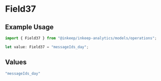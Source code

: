 # Field37

## Example Usage

```typescript
import { Field37 } from "@inkeep/inkeep-analytics/models/operations";

let value: Field37 = "messageIds_day";
```

## Values

```typescript
"messageIds_day"
```